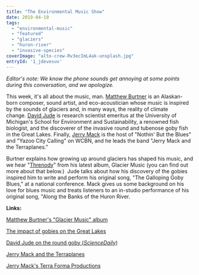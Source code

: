 ```yaml
---
title: "The Environmental Music Show"
date: 2019-04-19
tags: 
  - "environmental-music"
  - "featured"
  - "glaciers"
  - "huron-river"
  - "invasive-species"
coverImage: "alto-crew-Rv3ecImL4ak-unsplash.jpg"
entryId: '1_jdevesuv'
---
```


_Editor's note: We know the phone sounds get annoying at some points during this conversation, and we apologize._ 

This week, it's all about the music, man. [Matthew Burtner](http://matthewburtner.com) is an Alaskan-born composer, sound artist, and eco-acoustician whose music is inspired by the sounds of glaciers and, in many ways, the reality of climate change. [David Jude](https://seas.umich.edu/research/emeriti/david_jude) is research scientist emeritus at the University of Michigan's School for Environment and Sustainability, a renowned fish biologist, and the discoverer of the invasive round and tubenose goby fish in the Great Lakes. Finally, [Jerry Mack](https://app.wcbn.org/djs/42) is the host of "Nothin' But the Blues" and "Yazoo City Calling" on WCBN, and he leads the band "Jerry Mack and the Terraplanes."

<!--more-->

Burtner explains how growing up around glaciers has shaped his music, and we hear "[Threnody](https://www.youtube.com/watch?v=JboWqojV_FM)" from his latest album, Glacier Music (you can find out more about that below.)  Jude talks about how his discovery of the gobies inspired him to write and perform his original song, "The Galloping Goby Blues," at a national conference. Mack gives us some background on his love for blues music and treats listeners to an in-studio performance of his original song, "Along the Banks of the Huron River.

**Links:** 

[Matthew Burtner's "Glacier Music" album](http://www.ravellorecords.com/catalog/rr8001/)

[The impact of gobies on the Great Lakes](http://www.ur.umich.edu/0304/Apr19_04/08.shtml)

[David Jude on the round goby (_ScienceDaily_](https://www.sciencedaily.com/releases/2007/09/070905150406.htm))

[Jerry Mack and the Terraplanes](http://jerrymackterraplanes.com) 

[Jerry Mack's Terra Forma Productions](https://www.terraformaproductions.com)

